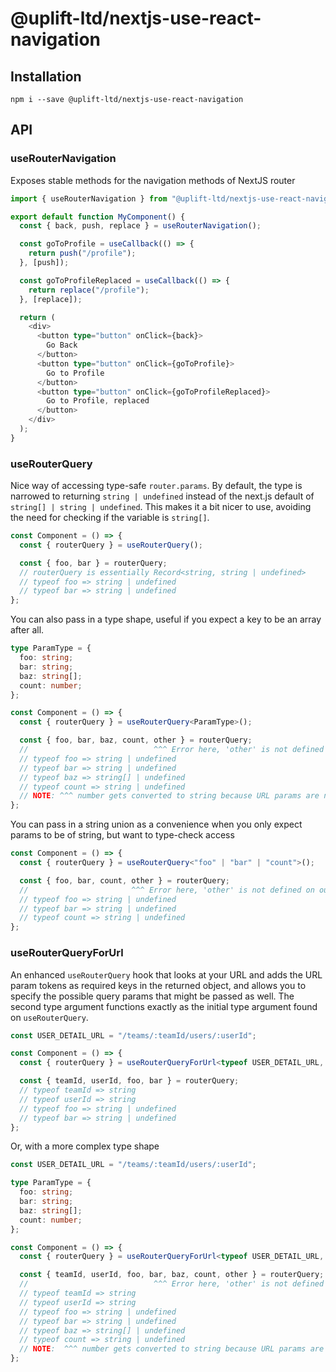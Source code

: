 # @uplift-ltd/nextjs-use-react-navigation

## Installation

    npm i --save @uplift-ltd/nextjs-use-react-navigation

## API

### useRouterNavigation

Exposes stable methods for the navigation methods of NextJS router

```ts
import { useRouterNavigation } from "@uplift-ltd/nextjs-use-react-navigation";

export default function MyComponent() {
  const { back, push, replace } = useRouterNavigation();

  const goToProfile = useCallback(() => {
    return push("/profile");
  }, [push]);

  const goToProfileReplaced = useCallback(() => {
    return replace("/profile");
  }, [replace]);

  return (
    <div>
      <button type="button" onClick={back}>
        Go Back
      </button>
      <button type="button" onClick={goToProfile}>
        Go to Profile
      </button>
      <button type="button" onClick={goToProfileReplaced}>
        Go to Profile, replaced
      </button>
    </div>
  );
}
```

### useRouterQuery

Nice way of accessing type-safe `router.params`. By default, the type is narrowed to returning
`string | undefined` instead of the next.js default of `string[] | string | undefined`. This makes
it a bit nicer to use, avoiding the need for checking if the variable is `string[]`.

```ts
const Component = () => {
  const { routerQuery } = useRouterQuery();

  const { foo, bar } = routerQuery;
  // routerQuery is essentially Record<string, string | undefined>
  // typeof foo => string | undefined
  // typeof bar => string | undefined
};
```

You can also pass in a type shape, useful if you expect a key to be an array after all.

```ts
type ParamType = {
  foo: string;
  bar: string;
  baz: string[];
  count: number;
};

const Component = () => {
  const { routerQuery } = useRouterQuery<ParamType>();

  const { foo, bar, baz, count, other } = routerQuery;
  //                            ^^^ Error here, 'other' is not defined on ParamType
  // typeof foo => string | undefined
  // typeof bar => string | undefined
  // typeof baz => string[] | undefined
  // typeof count => string | undefined
  // NOTE: ^^^ number gets converted to string because URL params are not parsed
};
```

You can pass in a string union as a convenience when you only expect params to be of string, but
want to type-check access

```ts
const Component = () => {
  const { routerQuery } = useRouterQuery<"foo" | "bar" | "count">();

  const { foo, bar, count, other } = routerQuery;
  //                       ^^^ Error here, 'other' is not defined on our union
  // typeof foo => string | undefined
  // typeof bar => string | undefined
  // typeof count => string | undefined
};
```

### useRouterQueryForUrl

An enhanced `useRouterQuery` hook that looks at your URL and adds the URL param tokens as required
keys in the returned object, and allows you to specify the possible query params that might be
passed as well. The second type argument functions exactly as the initial type argument found on
`useRouterQuery`.

```ts
const USER_DETAIL_URL = "/teams/:teamId/users/:userId";

const Component = () => {
  const { routerQuery } = useRouterQueryForUrl<typeof USER_DETAIL_URL, "foo" | "bar">();

  const { teamId, userId, foo, bar } = routerQuery;
  // typeof teamId => string
  // typeof userId => string
  // typeof foo => string | undefined
  // typeof bar => string | undefined
};
```

Or, with a more complex type shape

```ts
const USER_DETAIL_URL = "/teams/:teamId/users/:userId";

type ParamType = {
  foo: string;
  bar: string;
  baz: string[];
  count: number;
};

const Component = () => {
  const { routerQuery } = useRouterQueryForUrl<typeof USER_DETAIL_URL, ParamType>();

  const { teamId, userId, foo, bar, baz, count, other } = routerQuery;
  //                            ^^^ Error here, 'other' is not defined on ParamType
  // typeof teamId => string
  // typeof userId => string
  // typeof foo => string | undefined
  // typeof bar => string | undefined
  // typeof baz => string[] | undefined
  // typeof count => string | undefined
  // NOTE:  ^^^ number gets converted to string because URL params are not parsed
};
```
